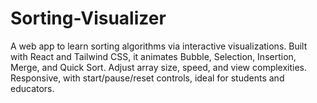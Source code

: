 # Sorting-Visualizer
A web app to learn sorting algorithms via interactive visualizations. Built with React and Tailwind CSS, it animates Bubble, Selection, Insertion, Merge, and Quick Sort. Adjust array size, speed, and view complexities. Responsive, with start/pause/reset controls, ideal for students and educators.
